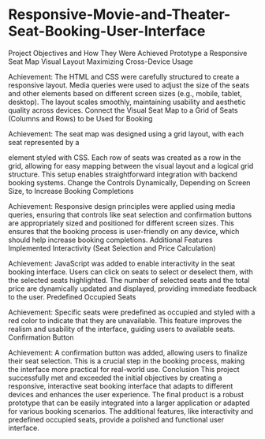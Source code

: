 # Responsive-Movie-and-Theater-Seat-Booking-User-Interface

Project Objectives and How They Were Achieved
Prototype a Responsive Seat Map Visual Layout Maximizing Cross-Device Usage

Achievement: The HTML and CSS were carefully structured to create a responsive layout. Media queries were used to adjust the size of the seats and other elements based on different screen sizes (e.g., mobile, tablet, desktop). The layout scales smoothly, maintaining usability and aesthetic quality across devices.
Connect the Visual Seat Map to a Grid of Seats (Columns and Rows) to be Used for Booking

Achievement: The seat map was designed using a grid layout, with each seat represented by a <div> element styled with CSS. Each row of seats was created as a row in the grid, allowing for easy mapping between the visual layout and a logical grid structure. This setup enables straightforward integration with backend booking systems.
Change the Controls Dynamically, Depending on Screen Size, to Increase Booking Completions

Achievement: Responsive design principles were applied using media queries, ensuring that controls like seat selection and confirmation buttons are appropriately sized and positioned for different screen sizes. This ensures that the booking process is user-friendly on any device, which should help increase booking completions.
Additional Features Implemented
Interactivity (Seat Selection and Price Calculation)

Achievement: JavaScript was added to enable interactivity in the seat booking interface. Users can click on seats to select or deselect them, with the selected seats highlighted. The number of selected seats and the total price are dynamically updated and displayed, providing immediate feedback to the user.
Predefined Occupied Seats

Achievement: Specific seats were predefined as occupied and styled with a red color to indicate that they are unavailable. This feature improves the realism and usability of the interface, guiding users to available seats.
Confirmation Button

Achievement: A confirmation button was added, allowing users to finalize their seat selection. This is a crucial step in the booking process, making the interface more practical for real-world use.
Conclusion
This project successfully met and exceeded the initial objectives by creating a responsive, interactive seat booking interface that adapts to different devices and enhances the user experience. The final product is a robust prototype that can be easily integrated into a larger application or adapted for various booking scenarios. The additional features, like interactivity and predefined occupied seats, provide a polished and functional user interface.
